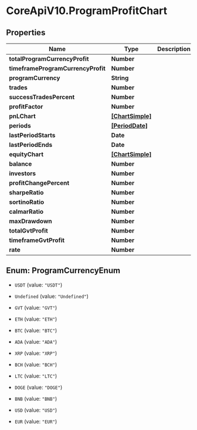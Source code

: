 # CoreApiV10.ProgramProfitChart

## Properties
Name | Type | Description | Notes
------------ | ------------- | ------------- | -------------
**totalProgramCurrencyProfit** | **Number** |  | [optional] 
**timeframeProgramCurrencyProfit** | **Number** |  | [optional] 
**programCurrency** | **String** |  | [optional] 
**trades** | **Number** |  | [optional] 
**successTradesPercent** | **Number** |  | [optional] 
**profitFactor** | **Number** |  | [optional] 
**pnLChart** | [**[ChartSimple]**](ChartSimple.md) |  | [optional] 
**periods** | [**[PeriodDate]**](PeriodDate.md) |  | [optional] 
**lastPeriodStarts** | **Date** |  | [optional] 
**lastPeriodEnds** | **Date** |  | [optional] 
**equityChart** | [**[ChartSimple]**](ChartSimple.md) |  | [optional] 
**balance** | **Number** |  | [optional] 
**investors** | **Number** |  | [optional] 
**profitChangePercent** | **Number** |  | [optional] 
**sharpeRatio** | **Number** |  | [optional] 
**sortinoRatio** | **Number** |  | [optional] 
**calmarRatio** | **Number** |  | [optional] 
**maxDrawdown** | **Number** |  | [optional] 
**totalGvtProfit** | **Number** |  | [optional] 
**timeframeGvtProfit** | **Number** |  | [optional] 
**rate** | **Number** |  | [optional] 


<a name="ProgramCurrencyEnum"></a>
## Enum: ProgramCurrencyEnum


* `USDT` (value: `"USDT"`)

* `Undefined` (value: `"Undefined"`)

* `GVT` (value: `"GVT"`)

* `ETH` (value: `"ETH"`)

* `BTC` (value: `"BTC"`)

* `ADA` (value: `"ADA"`)

* `XRP` (value: `"XRP"`)

* `BCH` (value: `"BCH"`)

* `LTC` (value: `"LTC"`)

* `DOGE` (value: `"DOGE"`)

* `BNB` (value: `"BNB"`)

* `USD` (value: `"USD"`)

* `EUR` (value: `"EUR"`)




